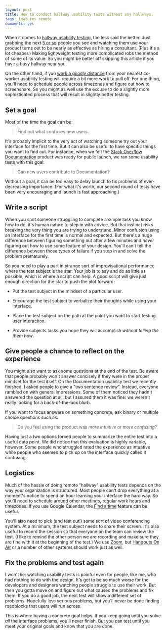 ```yaml
---
layout: post
title: How to conduct hallway usability tests without any hallways.
tags: features remote
comments: yes
---
```


When it comes to
[hallway usability testing](https://www.joelonsoftware.com/articles/fog0000000043.html),
the less said the better. Just grabbing the next
[5 or so](https://www.nngroup.com/articles/why-you-only-need-to-test-with-5-users/)
people you see and watching them use your product turns out to be
nearly as effective as hiring a consultant. (Plus it's a lot cheaper.)
Making lightweight testing more complicated robs the method of some of its value. So
you might be better off skipping this article if you have a busy
hallway near you.

On the other hand, if you
[work a goodly distance](https://blog.stackoverflow.com/2013/02/why-we-still-believe-in-working-remotely/)
from your nearest co-worker usability testing will require a bit more
work to pull off. For one thing, you'll need to schedule people across
timezones and figure out how to screenshare. So you might as well use
the excuse to do a slightly more sophisticated process that will
result in slightly better testing.

## Set a goal

Most of the time the goal can be:

> Find out what confuses new users.

It's probably implicit to the very act of watching someone try out
your interface for the first time. But it can also be useful to have
specific things you want to find out. For instance, when we felt the
[Stack Overflow Documentation](https://meta.stackoverflow.com/q/303865/1438)
product was ready for public launch, we ran some usability tests with this goal:

> Can new users contribute to Documentation?

Without a goal, it can be too easy to delay launch to fix problems of
ever-decreasing importance. (For what it's worth, our second round of
tests have been very encouraging and launch is fast approaching.)

## Write a script

When you spot someone struggling to complete a simple task you know
how to do, it's human nature to step in with advice. But that instinct
risks breaking the very thing you are trying to understand. Minor
confusion using an interface for the first time is normal and
expected. But there's a huge difference between figuring something out
after a few minutes and _never_ figuring out how to use some feature
of your design. You'll can't tell the difference between those types
of failure if you step in and solve the problem prematurely.

So you need to play a part in strange sort of improvisational
performance where the test subject is the star. Your job is to say and
do as little as possible, which is where a script can help. A good
script will give just enough direction for the star to push the plot
forward:

* Put the test subject in the mindset of a particular user.

* Encourage the test subject to verbalize their thoughts while using
  your interface.

* Place the test subject on the path at the point you want to start
  testing user interaction.

* Provide subjects tasks you hope they will accomplish _without telling
  the them how_.

## Give people a chance to reflect on the experience

You might also want to ask some questions at the end of the test. Be
aware that people probably won't answer concisely if they were in the
proper mindset for the test itself. On the Documentation usability
test we recently finished, I asked people to give a "two sentence
review". Instead, everyone rambled on with general impressions. Some
of them noticed they hadn't answered the question at all, but I
assured them it was fine: we weren't really looking for a
back-of-the-box blurb.

If you want to focus answers on something concrete, ask binary or
multiple choice questions such as:

> Do you feel using the product was _more intuitive_ or _more
> confusing_?

Having just a two options forced people to summarize the entire test
into a useful data point. We did notice that this evaluation is highly
variable, however. Some people who struggled rated the experience as
intuative while people who seemed to pick up on the interface quickly
called it confusing.

## Logistics

Much of the hassle of doing remote "hallway" usability tests depends
on the way your organization is structured. Most people can't drop
everything at a moment's notice to spend an hour learning your
interface the hard way. So you'll need to schedule around other
meetings, regular work hours and timezones. If you use Google
Calendar, the
[Find a time](https://support.google.com/calendar/answer/37161)
feature can be useful.

You'll also need to pick (and test out!) some sort of video
conferencing system. At a minimum, the test subject needs to share
their screen. It's also useful to record the session so that everyone
on the team can review the test. (I like to remind the other person we
are recording and make sure they are fine with it at the beginning of
the test.) We use [Zoom](https://zoom.us/), but
[Hangouts On Air](https://support.google.com/plus/answer/2553119) or a
number of other systems should work just as well.

## Fix the problems and test again

I won't lie: watching usability tests is painful even for people, like
me, who had nothing to do with the design. It's got to be so much
worse for the developers and designers watching people struggle to use
their work. But then you gotta move on and figure out what caused the
problems and fix them. If you do a good job, the next test will show a
different set of problems. Hopefully less serious problems, but you'll
never be done finding roadblocks that users will run across.

This is where having a concrete goal helps. If you keep going until
you solve _all_ the interface problems, you'll never finish. But you
can test until you meet your original goals and know that you are
done.
